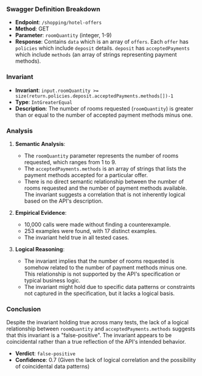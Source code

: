 ### Swagger Definition Breakdown

- **Endpoint**: `/shopping/hotel-offers`
- **Method**: GET
- **Parameter**: `roomQuantity` (integer, 1-9)
- **Response**: Contains `data` which is an array of `offers`. Each `offer` has `policies` which include `deposit` details. `deposit` has `acceptedPayments` which include `methods` (an array of strings representing payment methods).

### Invariant

- **Invariant**: `input.roomQuantity >= size(return.policies.deposit.acceptedPayments.methods[])-1`
- **Type**: `IntGreaterEqual`
- **Description**: The number of rooms requested (`roomQuantity`) is greater than or equal to the number of accepted payment methods minus one.

### Analysis

1. **Semantic Analysis**:
   - The `roomQuantity` parameter represents the number of rooms requested, which ranges from 1 to 9.
   - The `acceptedPayments.methods` is an array of strings that lists the payment methods accepted for a particular offer.
   - There is no direct semantic relationship between the number of rooms requested and the number of payment methods available. The invariant suggests a correlation that is not inherently logical based on the API's description.

2. **Empirical Evidence**:
   - 10,000 calls were made without finding a counterexample.
   - 253 examples were found, with 17 distinct examples.
   - The invariant held true in all tested cases.

3. **Logical Reasoning**:
   - The invariant implies that the number of rooms requested is somehow related to the number of payment methods minus one. This relationship is not supported by the API's specification or typical business logic.
   - The invariant might hold due to specific data patterns or constraints not captured in the specification, but it lacks a logical basis.

### Conclusion

Despite the invariant holding true across many tests, the lack of a logical relationship between `roomQuantity` and `acceptedPayments.methods` suggests that this invariant is a "false-positive". The invariant appears to be coincidental rather than a true reflection of the API's intended behavior.

- **Verdict**: `false-positive`
- **Confidence**: 0.7 (Given the lack of logical correlation and the possibility of coincidental data patterns)
